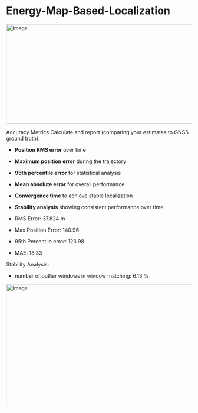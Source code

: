 # Energy-Map-Based-Localization

<img width="1117" height="270" alt="image" src="https://github.com/user-attachments/assets/9de74d2d-e508-4e46-9f82-349f3c671b1a" />

Accuracy Metrics
Calculate and report (comparing your estimates to GNSS ground truth):
- **Position RMS error** over time
- **Maximum position error** during the trajectory
- **95th percentile error** for statistical analysis
- **Mean absolute error** for overall performance
- **Convergence time** to achieve stable localization
- **Stability analysis** showing consistent performance over time

- RMS Error: 37.824 m
- Max Position Error: 140.96
- 95th Percentile error: 123.98
- MAE: 18.33

Stability Analysis:
- number of outlier windows in window matching: 6.13 %
<img width="896" height="333" alt="image" src="https://github.com/user-attachments/assets/f2ffc521-9f81-4ce2-876b-df0b7f73e40e" />
